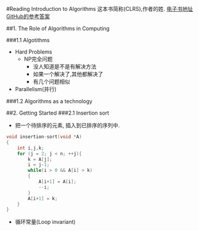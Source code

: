 #Reading Introduction to Algorithms
这本书简称(CLRS),作者的姓.
[电子书地址](http://folk.ntnu.no/nicolaat/uni/Algdat/%5BThomas_H._Cormen,_Charles_E._Leiserson,_Ronald_L.(BookFi.org).pdf)
[GitHub的参考答案](https://github.com/gzc/CLRS)

##1. The Role of Algorithms in Computing

###1.1 Algotithms
* Hard Problems
  * NP完全问题
    * 没人知道是不是有解决方法
    * 如果一个解决了,其他都解决了
    * 有几个问题相似
* Parallelism(并行)

###1.2 Algorithms as a technology

##2. Getting Started
###2.1 Insertion sort
* 把一个待排序的元素, 插入到已排序的序列中.
```C
void insertion-sort(void *A)
{
    int i,j,k;
    for (j = 2; j < n; ++j){
        k = A[j];
        i = j-1;
        while(i > 0 && A[i] > k)
        {
            A[i+1] = A[i];
            --i;
        }
        A[i+1] = k;
    }
}
```
* 循环常量(Loop invariant)
